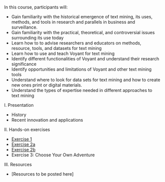 In this course, participants will: 

* Gain familiarity with the historical emergence of text mining, its uses, methods, and tools in research and parallels in business and surveillance.
* Gain familiarity with the practical, theoretical, and controversial issues surrounding its use today
* Learn how to to advise researchers and educators on methods, resource, tools, and datasets for text mining
* Learn how to use and teach Voyant for text mining 
* Identify different functionalities of Voyant and understand their research significance
* Identify opportunities and limitations of Voyant and other text mining tools
* Understand where to look for data sets for text mining and how to create new ones print or digital materials. 
* Understand the types of expertise needed in different approaches to text mining 

I. Presentation
* History
* Recent innovation and applications

II. Hands-on exercises
* [Exercise 1](http://webapp1.dlib.indiana.edu/vwwp/view?docId=VAB7118.xml&doc.view=print)
* [Exercise 2a](http://webapp1.dlib.indiana.edu/vwwp/view?docId=VAB7118.xml&doc.view=print)
* [Exercise 2b](http://webapp1.dlib.indiana.edu/vwwp/view?docId=VAB7118.xml&doc.view=print)
* Exercise 3: Choose Your Own Adventure

III. Resources
* [Resources to be posted here]
